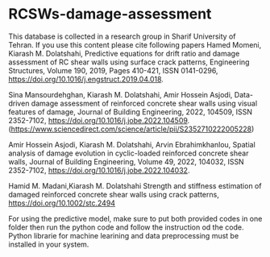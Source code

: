 # RCSWs-damage-assessment
This database is collected in a research group in Sharif University of Tehran. If you use this content please cite following papers
Hamed Momeni, Kiarash M. Dolatshahi,
Predictive equations for drift ratio and damage assessment of RC shear walls using surface crack patterns,
Engineering Structures,
Volume 190,
2019,
Pages 410-421,
ISSN 0141-0296,
https://doi.org/10.1016/j.engstruct.2019.04.018.

Sina Mansourdehghan, Kiarash M. Dolatshahi, Amir Hossein Asjodi,
Data-driven damage assessment of reinforced concrete shear walls using visual features of damage,
Journal of Building Engineering,
2022,
104509,
ISSN 2352-7102,
https://doi.org/10.1016/j.jobe.2022.104509.
(https://www.sciencedirect.com/science/article/pii/S2352710222005228)

Amir Hossein Asjodi, Kiarash M. Dolatshahi, Arvin Ebrahimkhanlou,
Spatial analysis of damage evolution in cyclic-loaded reinforced concrete shear walls,
Journal of Building Engineering,
Volume 49,
2022,
104032,
ISSN 2352-7102,
https://doi.org/10.1016/j.jobe.2022.104032.

Hamid M. Madani,Kiarash M. Dolatshahi
Strength and stiffness estimation of damaged reinforced concrete shear walls using crack patterns,
https://doi.org/10.1002/stc.2494

For using the predictive model, make sure to put both provided codes in one folder then run the python code and follow the instruction od the code.
Python librarie for machine learining and data preprocessing must be installed in your system.
